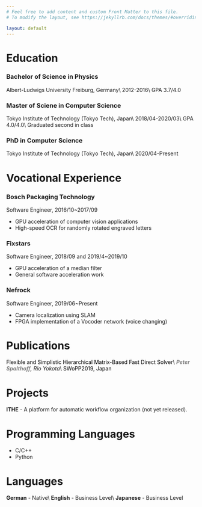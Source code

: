 ```yaml
---
# Feel free to add content and custom Front Matter to this file.
# To modify the layout, see https://jekyllrb.com/docs/themes/#overriding-theme-defaults

layout: default
---
```

# Education
### Bachelor of Science in Physics
Albert-Ludwigs University Freiburg, Germany\\
2012-2016\\
GPA 3.7/4.0

### Master of Sciene in Computer Science
Tokyo Institute of Technology (Tokyo Tech), Japan\\
2018/04-2020/03\\
GPA 4.0/4.0\\
Graduated second in class

### PhD in Computer Science
Tokyo Institute of Technology (Tokyo Tech), Japan\\
2020/04-Present

# Vocational Experience
### Bosch Packaging Technology
Software Engineer, 2016/10~2017/09
 - GPU acceleration of computer vision applications
 - High-speed OCR for randomly rotated engraved letters

### Fixstars
Software Engineer, 2018/09 and 2019/4~2019/10
 - GPU acceleration of a median filter
 - General software acceleration work

### Nefrock
Software Engineer, 2019/06~Present
 - Camera localization using SLAM
 - FPGA implementation of a Vocoder network (voice changing)

# Publications
<span style="color:black">Flexible and Simplistic Hierarchical Matrix-Based Fast Direct Solver</span>\\
_**<span style="color:grey">Peter Spalthoff</span>**, Rio Yokota_\\
<span style="color:black">SWoPP2019, Japan</span>

# Projects
**ITHE** - A platform for automatic workflow organization (not yet released).

# Programming Languages
 - C/C++
 - Python

# Languages
**German** - Native\\
**English** - Business Level\\
**Japanese** - Business Level
